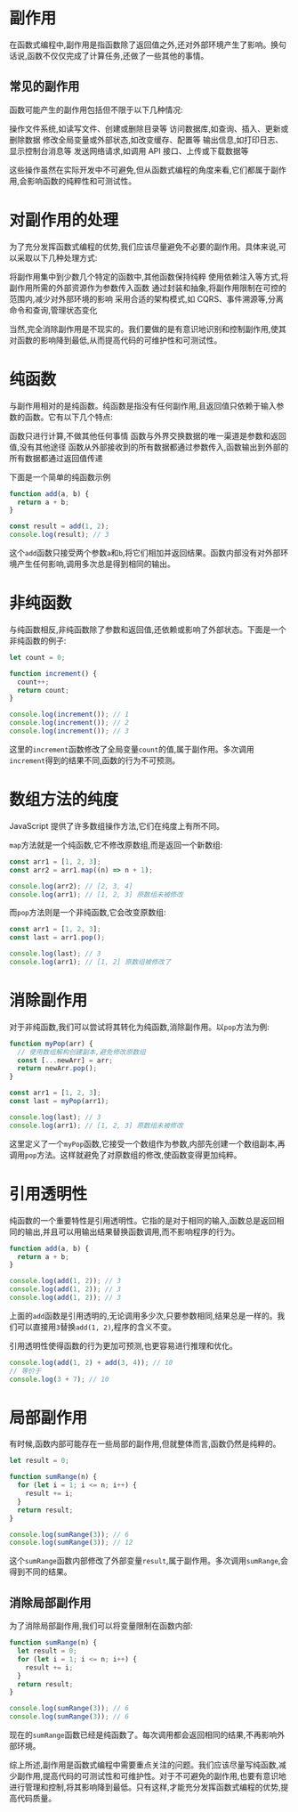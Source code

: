 # 副作用

在函数式编程中,副作用是指函数除了返回值之外,还对外部环境产生了影响。换句话说,函数不仅仅完成了计算任务,还做了一些其他的事情。

## 常见的副作用

函数可能产生的副作用包括但不限于以下几种情况:

操作文件系统,如读写文件、创建或删除目录等
访问数据库,如查询、插入、更新或删除数据
修改全局变量或外部状态,如改变缓存、配置等
输出信息,如打印日志、显示控制台消息等
发送网络请求,如调用 API 接口、上传或下载数据等

这些操作虽然在实际开发中不可避免,但从函数式编程的角度来看,它们都属于副作用,会影响函数的纯粹性和可测试性。

# 对副作用的处理

为了充分发挥函数式编程的优势,我们应该尽量避免不必要的副作用。具体来说,可以采取以下几种处理方式:

将副作用集中到少数几个特定的函数中,其他函数保持纯粹
使用依赖注入等方式,将副作用所需的外部资源作为参数传入函数
通过封装和抽象,将副作用限制在可控的范围内,减少对外部环境的影响
采用合适的架构模式,如 CQRS、事件溯源等,分离命令和查询,管理状态变化

当然,完全消除副作用是不现实的。我们要做的是有意识地识别和控制副作用,使其对函数的影响降到最低,从而提高代码的可维护性和可测试性。

# 纯函数

与副作用相对的是纯函数。纯函数是指没有任何副作用,且返回值只依赖于输入参数的函数。它有以下几个特点:

函数只进行计算,不做其他任何事情
函数与外界交换数据的唯一渠道是参数和返回值,没有其他途径
函数从外部接收到的所有数据都通过参数传入,函数输出到外部的所有数据都通过返回值传递

下面是一个简单的纯函数示例

```javascript
function add(a, b) {
  return a + b;
}

const result = add(1, 2);
console.log(result); // 3
```

这个`add`函数只接受两个参数`a`和`b`,将它们相加并返回结果。函数内部没有对外部环境产生任何影响,调用多次总是得到相同的输出。

# 非纯函数

与纯函数相反,非纯函数除了参数和返回值,还依赖或影响了外部状态。下面是一个非纯函数的例子:

```javascript
let count = 0;

function increment() {
  count++;
  return count;
}

console.log(increment()); // 1
console.log(increment()); // 2
console.log(increment()); // 3
```

这里的`increment`函数修改了全局变量`count`的值,属于副作用。多次调用`increment`得到的结果不同,函数的行为不可预测。

# 数组方法的纯度

JavaScript 提供了许多数组操作方法,它们在纯度上有所不同。

`map`方法就是一个纯函数,它不修改原数组,而是返回一个新数组:

```javascript
const arr1 = [1, 2, 3];
const arr2 = arr1.map((n) => n + 1);

console.log(arr2); // [2, 3, 4]
console.log(arr1); // [1, 2, 3] 原数组未被修改
```

而`pop`方法则是一个非纯函数,它会改变原数组:

```javascript
const arr1 = [1, 2, 3];
const last = arr1.pop();

console.log(last); // 3
console.log(arr1); // [1, 2] 原数组被修改了
```

# 消除副作用

对于非纯函数,我们可以尝试将其转化为纯函数,消除副作用。以`pop`方法为例:

```javascript
function myPop(arr) {
  // 使用数组解构创建副本,避免修改原数组
  const [...newArr] = arr;
  return newArr.pop();
}

const arr1 = [1, 2, 3];
const last = myPop(arr1);

console.log(last); // 3
console.log(arr1); // [1, 2, 3] 原数组未被修改
```

这里定义了一个`myPop`函数,它接受一个数组作为参数,内部先创建一个数组副本,再调用`pop`方法。这样就避免了对原数组的修改,使函数变得更加纯粹。

# 引用透明性

纯函数的一个重要特性是引用透明性。它指的是对于相同的输入,函数总是返回相同的输出,并且可以用输出结果替换函数调用,而不影响程序的行为。

```javascript
function add(a, b) {
  return a + b;
}

console.log(add(1, 2)); // 3
console.log(add(1, 2)); // 3
console.log(add(1, 2)); // 3
```

上面的`add`函数是引用透明的,无论调用多少次,只要参数相同,结果总是一样的。我们可以直接用`3`替换`add(1, 2)`,程序的含义不变。

引用透明性使得函数的行为更加可预测,也更容易进行推理和优化。

```javascript
console.log(add(1, 2) + add(3, 4)); // 10
// 等价于
console.log(3 + 7); // 10
```

# 局部副作用

有时候,函数内部可能存在一些局部的副作用,但就整体而言,函数仍然是纯粹的。

```javascript
let result = 0;

function sumRange(n) {
  for (let i = 1; i <= n; i++) {
    result += i;
  }
  return result;
}

console.log(sumRange(3)); // 6
console.log(sumRange(3)); // 12
```

这个`sumRange`函数内部修改了外部变量`result`,属于副作用。多次调用`sumRange`,会得到不同的结果。

## 消除局部副作用

为了消除局部副作用,我们可以将变量限制在函数内部:

```javascript
function sumRange(n) {
  let result = 0;
  for (let i = 1; i <= n; i++) {
    result += i;
  }
  return result;
}

console.log(sumRange(3)); // 6
console.log(sumRange(3)); // 6
```

现在的`sumRange`函数已经是纯函数了。每次调用都会返回相同的结果,不再影响外部环境。

综上所述,副作用是函数式编程中需要重点关注的问题。我们应该尽量写纯函数,减少副作用,提高代码的可测试性和可维护性。对于不可避免的副作用,也要有意识地进行管理和控制,将其影响降到最低。只有这样,才能充分发挥函数式编程的优势,提高代码质量。
